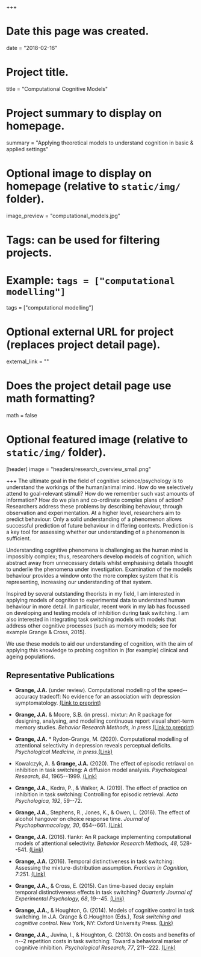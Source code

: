 +++
# Date this page was created.
date = "2018-02-16"

# Project title.
title = "Computational Cognitive Models"

# Project summary to display on homepage.
summary = "Applying theoretical models to understand cognition in basic & applied settings"

# Optional image to display on homepage (relative to `static/img/` folder).
image_preview = "computational_models.jpg"

# Tags: can be used for filtering projects.
# Example: `tags = ["computational modelling"]`
tags = ["computational modelling"]

# Optional external URL for project (replaces project detail page).
external_link = ""

# Does the project detail page use math formatting?
math = false

# Optional featured image (relative to `static/img/` folder).
[header]
image = "headers/research_overview_small.png"


+++
The ultimate goal in the field of cognitive science/psychology is to understand the workings of the human/animal mind. How do we selectively attend to goal-relevant stimuli? How do we remember such vast amounts of information? How do we plan and co-ordinate complex plans of action? Researchers address these problems by describing behaviour, through observation and experimentation. At a higher level, researchers aim to predict behaviour: Only a solid understanding of a phenomenon allows successful prediction of future behaviour in differing contexts. Prediction is a key tool for assessing whether our understanding of a phenomenon is sufficient.

Understanding cognitive phenomena is challenging as the human mind is impossibly complex; thus, researchers develop models of cognition, which abstract away from unnecessary details whilst emphasising details thought to underlie the phenomena under investigation. Examination of the modelís behaviour provides a window onto the more complex system that it is representing, increasing our understanding of that system.

Inspired by several outstanding theorists in my field, I am interested in applying models of cognition to experimental data to understand human behaviour in more detail. In particular, recent work in my lab has focussed on developing and testing models of inhibition during task switching. I am also interested in integrating task switching models with models that address other cognitive processes (such as memory models; see for example Grange & Cross, 2015).

We use these models to aid our understanding of cognition, with the aim of applying this knowledge to probing cognition in (for example) clinical and ageing populations. 

## Representative Publications

* **Grange, J.A.** (under review). Computational modelling of the speed--accuracy tradeoff: No evidence for an association with depression symptomatology. [(Link to preprint)](https://psyarxiv.com/fzg6d)

* **Grange, J.A.** & Moore, S.B. (in press). mixtur: An R package for designing, analysing, and modelling continuous report visual short-term memory studies. *Behavior Research Methods, in press* [(Link to preprint)](https://psyarxiv.com/n6gqx/)

* **Grange, J.A.** * Rydon-Grange, M. (2020). Computational modelling of attentional selectivity in depression reveals perceptual deficits. *Psychological Medicine, in press.*[(Link)](https://www.jimgrange.org/gpublication/grange-depression_flanker/)

* Kowalczyk, A. & **Grange, J.A.** (2020). The effect of episodic retriaval on inhibition in task switching: A diffusion model analysis. *Psychological Research, 84*, 1965--1999. [(Link)](https://www.jimgrange.org/publication/kowalczyk-diffusion/)

* **Grange, J.A.**, Kedra, P., & Walker, A. (2019). The effect of practice on inhibition in task switching: Controlling for episodic retrieval. *Acta Psychologica, 192*, 59--72.

* **Grange, J.A.**, Stephens, R., Jones, K., & Owen, L. (2016). The effect of alcohol hangover on choice response time. *Journal of Psychopharmacology, 30*, 654--661. [(Link)](https://www.jimgrange.org/publication/Grange-hangover_rt/)

* **Grange, J.A.** (2016). flankr: An R package implementing computational models of attentional selectivity. *Behavior Research Methods, 48*, 528--541. [(Link)](https://www.jimgrange.org/publication/Grange-flankr/)

* **Grange, J.A.** (2016). Temporal distinctiveness in task switching: Assessing the mixture-distribution assumption. *Frontiers in Cognition, 7*:251. [(Link)](https://www.jimgrange.org/publication/Grange-mixture_dist/)

* **Grange, J.A.,** & Cross, E. (2015). Can time-based decay explain temporal distinctiveness effects in task switching? *Quarterly Journal of Experimental Psychology, 68*, 19--45. [(Link)](https://www.jimgrange.org/publication/Grange-temporal_distinctiveness/)

* **Grange, J.A.,** & Houghton, G. (2014). Models of cognitive control in task switching. In J.A. Grange & G.Houghton (Eds.), *Task switching and cognitive control*. New York, NY: Oxford University Press. [(Link)](https://www.jimgrange.org/publication/grange-task_switching_book_models/)

* **Grange, J.A.,** Juvina, I., & Houghton, G. (2013). On costs and benefits of n--2 repetition costs in task switching: Toward a behavioral marker of cognitive inhibition. *Psychological Research, 77*, 211--222. [(Link)](https://www.jimgrange.org/publication/grange-costs_benefits_inhibition_model/) 